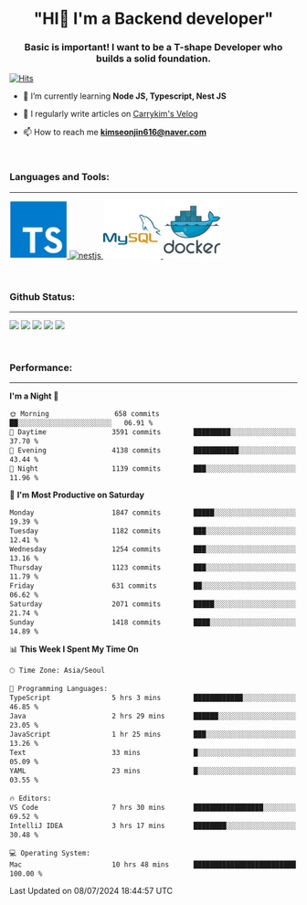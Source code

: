 <h1 align="center">"HI👋 I'm a Backend developer" </h1>
<h3 align="center">Basic is important! I want to be a T-shape Developer who builds a solid foundation.</h3>

[![Hits](https://hits.seeyoufarm.com/api/count/incr/badge.svg?url=https%3A%2F%2Fgithub.com%2Fgimseonjin&count_bg=%2318BFE5&title_bg=%23555555&icon=ko-fi.svg&icon_color=%23E7E7E7&title=hits&edge_flat=false)](https://hits.seeyoufarm.com)

- 🌱 I’m currently learning **Node JS, Typescript, Nest JS**

- 📝 I regularly write articles on [Carrykim's Velog](https://velog.io/@carrykim)

- 📫 How to reach me **kimseonjin616@naver.com**

<br/>

<h3 align="left">Languages and Tools:</h3>

***

<p align="left"> 
 <a href="https://www.typescriptlang.org/" target="_blank" rel="noreferrer"> <img src="https://raw.githubusercontent.com/devicons/devicon/master/icons/typescript/typescript-original.svg" alt="typescript" width="20%" height="20%"/> </a>
<a href="https://nestjs.com/" target="_blank" rel="noreferrer"> <img src="https://docs.nestjs.com/assets/logo-small.svg" alt="nestjs" width="20%" height="20%"/> </a> 
<a href="https://www.mysql.com/" target="_blank" rel="noreferrer"> <img src="https://raw.githubusercontent.com/devicons/devicon/master/icons/mysql/mysql-original-wordmark.svg" alt="mysql" width="20%" height="20%"/>  </a>
 <a href="https://www.docker.com/" target="_blank" rel="noreferrer"> <img src="https://raw.githubusercontent.com/devicons/devicon/master/icons/docker/docker-original-wordmark.svg" alt="docker" width="20%" height="20%"/> </a>
 </p>
</p>

<br/>

<h3 align="left">Github Status:</h3>

***

![](http://github-profile-summary-cards.vercel.app/api/cards/profile-details?username=gimseonjin&theme=nord_bright)
![](http://github-profile-summary-cards.vercel.app/api/cards/repos-per-language?username=gimseonjin&theme=nord_bright)
![](http://github-profile-summary-cards.vercel.app/api/cards/most-commit-language?username=gimseonjin&theme=nord_bright)
![](http://github-profile-summary-cards.vercel.app/api/cards/stats?username=gimseonjin&theme=nord_bright)
![](http://github-profile-summary-cards.vercel.app/api/cards/productive-time?username=gimseonjin&theme=nord_bright&utcOffset=8)


<br/>

<h3 align="left">Performance:</h3>

***

<!--START_SECTION:waka-->
**I'm a Night 🦉** 

```text
🌞 Morning                658 commits         ██░░░░░░░░░░░░░░░░░░░░░░░   06.91 % 
🌆 Daytime                3591 commits        █████████░░░░░░░░░░░░░░░░   37.70 % 
🌃 Evening                4138 commits        ███████████░░░░░░░░░░░░░░   43.44 % 
🌙 Night                  1139 commits        ███░░░░░░░░░░░░░░░░░░░░░░   11.96 % 
```
📅 **I'm Most Productive on Saturday** 

```text
Monday                   1847 commits        █████░░░░░░░░░░░░░░░░░░░░   19.39 % 
Tuesday                  1182 commits        ███░░░░░░░░░░░░░░░░░░░░░░   12.41 % 
Wednesday                1254 commits        ███░░░░░░░░░░░░░░░░░░░░░░   13.16 % 
Thursday                 1123 commits        ███░░░░░░░░░░░░░░░░░░░░░░   11.79 % 
Friday                   631 commits         ██░░░░░░░░░░░░░░░░░░░░░░░   06.62 % 
Saturday                 2071 commits        █████░░░░░░░░░░░░░░░░░░░░   21.74 % 
Sunday                   1418 commits        ████░░░░░░░░░░░░░░░░░░░░░   14.89 % 
```


📊 **This Week I Spent My Time On** 

```text
🕑︎ Time Zone: Asia/Seoul

💬 Programming Languages: 
TypeScript               5 hrs 3 mins        ████████████░░░░░░░░░░░░░   46.85 % 
Java                     2 hrs 29 mins       ██████░░░░░░░░░░░░░░░░░░░   23.05 % 
JavaScript               1 hr 25 mins        ███░░░░░░░░░░░░░░░░░░░░░░   13.26 % 
Text                     33 mins             █░░░░░░░░░░░░░░░░░░░░░░░░   05.09 % 
YAML                     23 mins             █░░░░░░░░░░░░░░░░░░░░░░░░   03.55 % 

🔥 Editors: 
VS Code                  7 hrs 30 mins       █████████████████░░░░░░░░   69.52 % 
IntelliJ IDEA            3 hrs 17 mins       ████████░░░░░░░░░░░░░░░░░   30.48 % 

💻 Operating System: 
Mac                      10 hrs 48 mins      █████████████████████████   100.00 % 
```


 Last Updated on 08/07/2024 18:44:57 UTC
<!--END_SECTION:waka-->

<div align="center">
  
